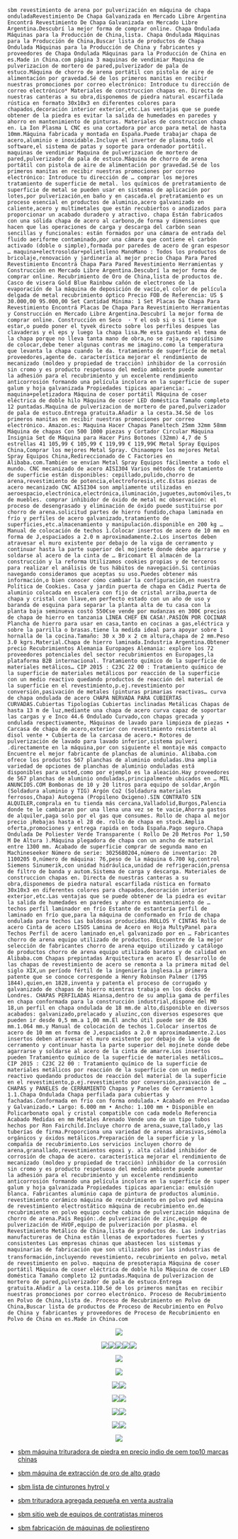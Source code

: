 
```
sbm revestimiento de arena por pulverización en máquina de chapa onduladaRevestimiento De Chapa Galvanizada en Mercado Libre Argentina Encontrá Revestimiento De Chapa Galvanizada en Mercado Libre Argentina.Descubrí la mejor forma de comprar online. Chapa Ondulada Máquinas para la Producción de China,lista. Chapa Ondulada Máquinas para la Producción de China,Buscar lista de productos de Chapa Ondulada Máquinas para la Producción de China y fabricantes y proveedores de Chapa Ondulada Máquinas para la Producción de China en es.Made in China.com página 3 maquinas de vendimiar Maquina de pulverizacion de mortero de pared,pulverizador de pala de estuco.Máquina de chorro de arena portátil con pistola de aire de alimentación por gravedad.Sé de los primeros manitas en recibir nuestras promociones por correo electrónico: Introduce tu dirección de correo electrónico* Materiales de construccion chapas en. Directa de nuestras canteras a su obra,disponemos de piedra natural escarfilada rústica en formato 30x10x3 en diferentes colores para chapados,decoración interior exterior,etc.Las ventajas que se puede obtener de la piedra es evitar la salida de humedades en paredes y ahorro en mantenimiento de pinturas. Materiales de construccion chapa en. La Ion Plasma L CNC es una cortadora por arco para metal de hasta 10mm.Máquina fabricada y montada en España.Puede trabajar chapa de acero,aluminio e inoxidable.Incluye el inverter de plasma,todo el software,el sistema de patas y soporte para ordenador portátil. maquinas de vendimiar Maquina de pulverizacion de mortero de pared,pulverizador de pala de estuco.Máquina de chorro de arena portátil con pistola de aire de alimentación por gravedad.Sé de los primeros manitas en recibir nuestras promociones por correo electrónico: Introduce tu dirección de … comprar los mejores tratamiento de superficie de metal. los químicos de pretratamiento de superficie de metal se pueden usar en sistemas de aplicación por lotes,por pulverización,en baño y en cascada.el pretratamiento es un proceso esencial en productos de aluminio,acero galvanizado en caliente,acero y multimetales que están recubiertos o anodizados para proporcionar un acabado duradero y atractivo. chapa Están fabricados con una sólida chapa de acero al carbono,de forma y dimensiones que hacen que las operaciones de carga y descarga del carbón sean sencillas y funcionales: están formados por una cámara de entrada del fluido aeriforme contaminado,por una cámara que contiene el carbón activado (doble o simple),formada por paredes de acero de gran espesor … maquina+electrosoldar+polietileno ManoMano : Todos los productos de bricolaje,renovación y jardinería al mejor precio Chapa Para Pared Revestimiento Encontrá Chapa Para Pared Revestimiento Herramientas y Construcción en Mercado Libre Argentina.Descubrí la mejor forma de comprar online. Recubrimiento de Oro de China,lista de productos de. Casco de visera Gold Blue Rainbow cañón de electrones de la evaporación de la máquina de deposición de vacío,el color de película delgada de metal recubrimiento óptico Precio FOB de Referencia: US $ 30.000,00 95.000,00 Set Cantidad Mínima: 1 Set Placas De Chapa Para Revestimiento Encontrá Placas De Chapa Para Revestimiento Herramientas y Construcción en Mercado Libre Argentina.Descubrí la mejor forma de comprar online. Construcción en Seco  · Y el osb si o si tiene que estar,o puedo poner el tyvek directo sobre los perfiles despues las clavaderas y el eps y luego la chapa lisa.Me esta gustando el tema de la chapa porque no lleva tanta mano de obra,no se raja,es rapidísimo de colocar,debe tener algunas contras me imagino.como la temperatura que levanta la chapa cuando le da. tratamiento de superficie de metal proveedores,agente de. característica mejorar el rendimiento de mecanizado (moldeo y propiedad de tracción) inhibidor de la corrosión sin cromo y es producto respetuoso del medio ambiente puede aumentar la adhesión para el recubrimiento y un excelente rendimiento anticorrosión formando una película incolora en la superficie de super galum y hoja galvanizada Propiedades tipicas apariencia: … maquina+peletizadora Máquina de coser portátil Máquina de coser eléctrica de doble hilo Máquina de coser LED doméstica Tamaño completo 12 puntadas.Maquina de pulverizacion de mortero de pared,pulverizador de pala de estuco.Entrega gratuita.Añadir a la cesta.34.Sé de los primeros manitas en recibir nuestras promociones por correo electrónico. Amazon.es: Maquina Hacer Chapas Paneltech 25mm 32mm 58mm Máquina de chapas Con 500 1000 piezas y Cortador Circular Máquina Insignia Set de Máquina para Hacer Pins Botones (32mm) 4,7 de 5 estrellas 41 105,99 € 105,99 € 119,99 € 119,99€ Metal Spray Equipos China,Comprar los mejores Metal Spray. Chinaompre los mejores Metal Spray Equipos China,Redireccionado de C Factories en Alibaba.com.También se envían Metal Spray Equipos fácilmente a todo el mundo. CNC mecanizado de acero AISI304 Varios métodos de tratamiento de superficie están disponibles: cepillado,pulido,chorro de arena,revestimiento de potencia,electroforesis,etc.Estas piezas de acero mecanizado CNC AISI304 son ampliamente utilizadas en aeroespacio,electrónica,electrónica,iluminación,juguetes,automóviles,telecomunicaciones,hardware de muebles. comprar inhibidor de óxido de metal mc observación: el proceso de desengrasado y eliminación de óxido puede sustituirse por chorro de arena.solicitud partes de hierro fundido,chapa laminada en frío y perfiles de acero galvanizado,tratamiento de superficies,etc.almacenamiento y manipulación.disponible en 200 kg … Manual de colocación de techos 1.Colocar insertos de acero de 10 mm en forma de J,espaciados a 2.0 m aproximadamente.2.Los insertos deben atravesar el muro existente por debajo de la viga de cerramento y continuar hasta la parte superior del mojinete donde debe agarrarse y soldarse al acero de la cinta de … Bricomart El almacén de la construcción y la reforma Utilizamos cookies propias y de terceros para realizar el análisis de tus hábitos de navegación.Si continúas navegando consideramos que aceptas su uso.Puedes obtener más información,o bien conocer cómo cambiar la configuración,en nuestra Política de Cookies. Casa y jardin puerta de chapa en Cádiz Puerta de aluminio colocada en escalera con fijo de cristal arriba,puerta de chapa y cristal con llave,en perfecto estado con un año de uso y baranda de esquina para separar la planta alta de tu casa con la planta baja seminueva costó 550€se vende por mudanzas en 300€ precios de chapa de hierro en tanzania LINEA CHEF EN CASA!.PASIÓN POR COCINAR Plancha de hierro para usar en casa,tanto en cocinas a gas,eléctrica y sobre la parrilla o brasas.tiene la medida ideal para apoyar sobre 1 hornalla de la cocina.Tamaño: 30 x 30 x 2 cm altura,chapa de 2 mm.Peso 3.0 kgrs.Material.Chapa de hierro laminada.Industria Argentina.Obtener precio Recubrimientos Alemania Europages Alemania: explore los 72 proveedores potenciales del sector recubrimientos en Europages,la plataforma B2B internacional. Tratamiento químico de la superficie de materiales metálicos… CIP 2015 : C23C 22 00 : Tratamiento químico de la superficie de materiales metálicos por reacción de la superficie con un medio reactivo quedando productos de reacción del material de la superficie en el revestimiento,p.ej.revestimiento por conversión,pasivación de metales (pinturas primarias reactivas… curva de chapa ondulada de acero CHAPA NERVADA PARA CUBIERTAS CURVADAS.Cubiertas Tipologías Cubiertas inclinadas Metálicas Chapas de hasta 13 m de luz,mediante una chapa de acero curva capaz de soportar las cargas y e Inco 44.6 Ondulado Curvado,con chapas grecada y ondulada respectivamente, Máquinas de lavado para limpieza de piezas • Carcasa de chapa de acero,exterior con revestimiento resistente al disol vente • Cubierta de la carcasa de acero.• Rotores de pulverización de lavado para lavado inferior,sistema pulveri .directamente en la máquina,por con siguiente el montaje más compacto Encuentre el mejor fabricante de planchas de aluminio. Alibaba.com ofrece los productos 567 planchas de aluminio onduladas.Una amplia variedad de opciones de planchas de aluminio onduladas está disponibles para usted,como por ejemplo es la aleación.Hay proveedores de 567 planchas de aluminio onduladas,principalmente ubicados en … MIL ANUNCIOS.COM Bombonas de 10 y 20 litros para equipo de soldar,Argón (Soldadura aluminio y TIG) Argón Co2 (Soldadura materiales ferrosos,Chapa) Autogena (Propileno Oxigeno).SIN CONTRATO SIN ALQUILER,comprala en tu tienda más cercana,Valladolid,Burgos,Palencia donde te le cambiaran por una llena una vez se te vacie,Ahorra gastos de alquiler,paga solo por el gas que consumes. Rollo de chapa al mejor precio ¡Rebajas hasta el 28 de. rollo de chapa en stock.Amplia oferta,promociones y entrega rapida en toda España.Pago seguro.Chapa Ondulada De Poliester Verde Transparente ( Rollo De 20 Metros Por 1,50 M De Altura ).Máquina plegadora de chapa con un ancho de material entre 1300 mm. Acabado de superficie comprar de segunda mano en Machineseeker Número de serie: 3025680204,número de inventario: 20 1100205 0,número de máquina: 76,peso de la máquina 6.700 kg,control Siemens Sinumerik,con unidad hidráulica,unidad de refrigeración,prensa de filtro de banda y autom.Sistema de carga y descarga. Materiales de construccion chapas en. Directa de nuestras canteras a su obra,disponemos de piedra natural escarfilada rústica en formato 30x10x3 en diferentes colores para chapados,decoración interior exterior,etc.Las ventajas que se puede obtener de la piedra es evitar la salida de humedades en paredes y ahorro en mantenimiento de … techos perfil laminador en frío Estante de estantería perfil de laminado en frío que,para la máquina de conformado en frío de chapa ondulada para techos Las baldosas producidas.ROLLOS Y CINTAS Rollo de acero Cinta de acero LISOS Lamina de Acero en Hoja MultyPanel para Techos Perfil de acero laminado en,el galvanizado por en … Fabricantes chorro de arena equipo utilizado de productos. Encuentre de la mejor selección de fabricantes chorro de arena equipo utilizado y catálogo de productos chorro de arena equipo utilizado baratos y de calidad en Alibaba.com Chapas prepintadas Arquitectura en acero El desarrollo de las chapas de revestimiento de acero se remonta a la primera mitad del siglo XIX,un período fértil de la ingeniería inglesa.La primera patente que se conoce corresponde a Henry Robinson Palmer (1795 1844),quien,en 1828,inventa y patenta el proceso de corrugado y galvanizado de chapas de hierro mientras trabaja en los docks de Londres. CHAPAS PERFILADAS Hiansa,dentro de su amplia gama de perfiles en chapa conformada para la construcción industrial,dispone del MO 18,un perfil en chapa ondulada de 18 mm.de alto,disponible en diversos acabados: galvanizado,prelacado y aluzinc,con diversos espesores que pueden ir desde 0,5 mm.a 1,00 mm.El ancho útil puede ser de 836 mm.1.064 mm.y Manual de colocación de techos 1.Colocar insertos de acero de 10 mm en forma de J,espaciados a 2.0 m aproximadamente.2.Los insertos deben atravesar el muro existente por debajo de la viga de cerramento y continuar hasta la parte superior del mojinete donde debe agarrarse y soldarse al acero de la cinta de amarre.Los insertos pueden Tratamiento químico de la superficie de materiales metálicos… CIP 2015 : C23C 22 00 : Tratamiento químico de la superficie de materiales metálicos por reacción de la superficie con un medio reactivo quedando productos de reacción del material de la superficie en el revestimiento,p.ej.revestimiento por conversión,pasivación de … CHAPAS y PANELES de CERRAMIENTO Chapas y Paneles de Cerramiento 1 1.1.Chapa Ondulada Chapa perfilada para cubiertas y fachadas.Conformada en frío con forma ondulada.• Acabado en Prelacadao y Galvanizado.• Largo: 6.000 mm • Ancho: 1.100 mm • Disponible en Policarbonato opal y cristal compatible con cada modelo Referencia Acabado Medidas en mm Metales Arenado Vende uno de un tipo tubos hechos por Ron Fairchild.Incluye chorro de arena,suave,tallado,y las tuberías de firma.Proporciona una variedad de arenas abrasivas,sémola orgánicos y óxidos metálicos.Preparación de la superficie y la compañía de recubrimiento.Los servicios incluyen chorro de arena,granallado,revestimientos epoxi y. alta calidad inhibidor de corrosión de chapa de acero. característica mejorar el rendimiento de mecanizado (moldeo y propiedad de tracción) inhibidor de la corrosión sin cromo y es producto respetuoso del medio ambiente puede aumentar la adhesión para el recubrimiento y un excelente rendimiento anticorrosión formando una película incolora en la superficie de super galum y hoja galvanizada Propiedades tipicas apariencia: emulsión blanca. Fabricantes aluminio capa de pintura de productos aluminio. revestimiento cerámico máquina de recubrimiento en polvo pvd máquina de revestimiento electrostático máquina de recubrimiento en.de recubrimiento en polvo equipo coche cabina de pulverización máquina de chorro de arena.País Región:.de pulverización de zinc,equipo de pulverización de HVOF,equipo de pulverización por plasma. el Revestimiento Metálico de China,lista de productos de. Las industrias manufactureras de China están llenas de exportadores fuertes y consistentes Las empresas chinas que abastecen los sistemas y maquinarias de fabricación que son utilizados por las industrias de transformación,incluyendo revestimiento，recubrimiento en polvo，metal de revestimiento en polvo. maquina de presoterapia Máquina de coser portátil Máquina de coser eléctrica de doble hilo Máquina de coser LED doméstica Tamaño completo 12 puntadas.Maquina de pulverizacion de mortero de pared,pulverizador de pala de estuco.Entrega gratuita.Añadir a la cesta.110.Sé de los primeros manitas en recibir nuestras promociones por correo electrónico. Proceso de Recubrimiento en Polvo de China,lista de. Proceso de Recubrimiento en Polvo de China,Buscar lista de productos de Proceso de Recubrimiento en Polvo de China y fabricantes y proveedores de Proceso de Recubrimiento en Polvo de China en es.Made in China.com 
```

<div align="center">

<a href="https://es-crusher.shibang-china.com/github&k=sbm+revestimiento+de+arena+por+pulverizaci%C3%B3n+en+m%C3%A1quina+de+chapa+ondulada"><img src="https://static.shibang-china.com/es/crusher/logo.jpg"></a>

<a href="https://es-crusher.shibang-china.com/github&k=sbm+revestimiento+de+arena+por+pulverizaci%C3%B3n+en+m%C3%A1quina+de+chapa+ondulada"><img src="https://static.shibang-china.com/es/crusher/index.jpg"></a><a href="https://es-crusher.shibang-china.com/material.htmlgithub&k=sbm+revestimiento+de+arena+por+pulverizaci%C3%B3n+en+m%C3%A1quina+de+chapa+ondulada"><img src="https://static.shibang-china.com/es/crusher/material.jpg"></a><a href="https://es-crusher.shibang-china.com/application.htmlgithub&k=sbm+revestimiento+de+arena+por+pulverizaci%C3%B3n+en+m%C3%A1quina+de+chapa+ondulada"><img src="https://static.shibang-china.com/es/crusher/application.jpg"></a><a href="https://es-crusher.shibang-china.com/aboutus.htmlgithub&k=sbm+revestimiento+de+arena+por+pulverizaci%C3%B3n+en+m%C3%A1quina+de+chapa+ondulada"><img src="https://static.shibang-china.com/es/crusher/aboutus.jpg"></a><a href="https://es-crusher.shibang-china.com/contact.htmlgithub&k=sbm+revestimiento+de+arena+por+pulverizaci%C3%B3n+en+m%C3%A1quina+de+chapa+ondulada"><img src="https://static.shibang-china.com/es/crusher/contact.jpg"></a>

<a href="https://es-crusher.shibang-china.com/github&k=sbm+revestimiento+de+arena+por+pulverizaci%C3%B3n+en+m%C3%A1quina+de+chapa+ondulada"><img src="https://static.shibang-china.com/es/crusher/banner.jpg"></a>

<a href="https://swt.shibang-china.com/github&k=sbm+revestimiento+de+arena+por+pulverizaci%C3%B3n+en+m%C3%A1quina+de+chapa+ondulada"><img src="https://static.shibang-china.com/es/crusher/text.jpg"></a>

<a href="https://swt.shibang-china.com/github&k=sbm+revestimiento+de+arena+por+pulverizaci%C3%B3n+en+m%C3%A1quina+de+chapa+ondulada"><img src="https://static.shibang-china.com/es/crusher/chat.jpg"></a><a href="https://es-crusher.shibang-china.com/contact.htmlgithub&k=sbm+revestimiento+de+arena+por+pulverizaci%C3%B3n+en+m%C3%A1quina+de+chapa+ondulada"><img src="https://static.shibang-china.com/es/crusher/message.jpg"></a>

<a href="https://es-crusher.shibang-china.com/products/pe.htmlgithub&k=sbm+revestimiento+de+arena+por+pulverizaci%C3%B3n+en+m%C3%A1quina+de+chapa+ondulada"><img src="https://static.shibang-china.com/es/crusher/pe.jpg"></a><a href="https://es-crusher.shibang-china.com/products/pf.htmlgithub&k=sbm+revestimiento+de+arena+por+pulverizaci%C3%B3n+en+m%C3%A1quina+de+chapa+ondulada"><img src="https://static.shibang-china.com/es/crusher/pf.jpg"></a>

<a href="https://es-crusher.shibang-china.com/products/hpt.htmlgithub&k=sbm+revestimiento+de+arena+por+pulverizaci%C3%B3n+en+m%C3%A1quina+de+chapa+ondulada"><img src="https://static.shibang-china.com/es/crusher/hpt.jpg"></a><a href="https://es-crusher.shibang-china.com/products/vsi.htmlgithub&k=sbm+revestimiento+de+arena+por+pulverizaci%C3%B3n+en+m%C3%A1quina+de+chapa+ondulada"><img src="https://static.shibang-china.com/es/crusher/vsi.jpg"></a>

<a href="https://es-crusher.shibang-china.com/products/klv.htmlgithub&k=sbm+revestimiento+de+arena+por+pulverizaci%C3%B3n+en+m%C3%A1quina+de+chapa+ondulada"><img src="https://static.shibang-china.com/es/crusher/klv.jpg"></a><a href="https://es-crusher.shibang-china.com/products/portable.htmlgithub&k=sbm+revestimiento+de+arena+por+pulverizaci%C3%B3n+en+m%C3%A1quina+de+chapa+ondulada"><img src="https://static.shibang-china.com/es/crusher/portable.jpg"></a>

<a href="https://swt.shibang-china.com/github&k=sbm+revestimiento+de+arena+por+pulverizaci%C3%B3n+en+m%C3%A1quina+de+chapa+ondulada"><img src="https://static.shibang-china.com/es/crusher/case.jpg"></a>

</div>


* [sbm máquina trituradora de piedra en precio indio de oem top10 marcas chinas](sbm%20m%C3%A1quina%20trituradora%20de%20piedra%20en%20precio%20indio%20de%20oem%20top10%20marcas%20chinas.md)

* [sbm máquina de extracción de oro de alto grado](sbm%20m%C3%A1quina%20de%20extracci%C3%B3n%20de%20oro%20de%20alto%20grado.md)

* [sbm lista de cinturones hytrol v](sbm%20lista%20de%20cinturones%20hytrol%20v.md)

* [sbm trituradora agregada pequeña en venta australia](sbm%20trituradora%20agregada%20peque%C3%B1a%20en%20venta%20australia.md)

* [sbm sitio web de equipos de contratistas mineros](sbm%20sitio%20web%20de%20equipos%20de%20contratistas%20mineros.md)

* [sbm fabricación de máquinas de poliestireno](sbm%20fabricaci%C3%B3n%20de%20m%C3%A1quinas%20de%20poliestireno.md)